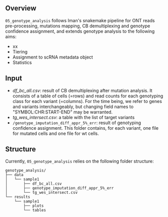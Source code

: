 ## Overview

```05_genotype_analysis``` follows Iman's snakemake pipeline for ONT reads pre-processing, mutations mapping, CB demultiplexing and genotype confidence assignment, and extends genotype analysis to the following aims:

- xx
- Tiering
- Assignment to scRNA metadata object
- Statistics

## Input
- *df_bc_all.csv*: result of CB demultiplexing after mutation analysis. It consists of a table of cells (=rows) and read counts for each genotyping class for each variant (=columns). For the time being, we refer to genes and variants interchangeably, but changing field names to "SYMBOL:CHR:START-END" may be warranted.
- *tg_wes_intersect.csv*: a table with the list of target variants
- ```/genotype_imputation_diff_appr_5%_err```: result of genotyping confidence assignment. This folder contains, for each variant, one file for mutated cells and one file for wt cells.

## Structure
Currently, ```05_genotype_analysis``` relies on the following folder structure:
```
genotype_analysis/
├── data
│   └── sample1
│       ├── df_bc_all.csv
│       ├── genotype_imputation_diff_appr_5%_err
│       └── tg_wes_intersect.csv
└── results
    └── sample1
        ├── plots
        └── tables
```
